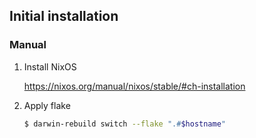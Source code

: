 ## Initial installation

### Manual

1. Install NixOS

   https://nixos.org/manual/nixos/stable/#ch-installation

1. Apply flake

   ```sh
   $ darwin-rebuild switch --flake ".#$hostname"
   ```
